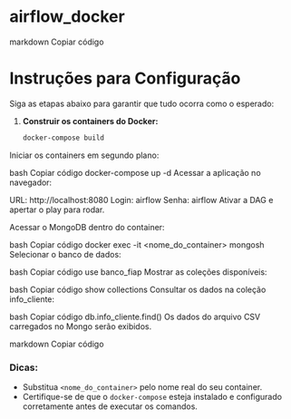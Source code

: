 # airflow_docker

markdown
Copiar código
# Instruções para Configuração

Siga as etapas abaixo para garantir que tudo ocorra como o esperado:

1. **Construir os containers do Docker:**
   ```bash
   docker-compose build
Iniciar os containers em segundo plano:

bash
Copiar código
docker-compose up -d
Acessar a aplicação no navegador:

URL: http://localhost:8080
Login: airflow
Senha: airflow
Ativar a DAG e apertar o play para rodar.

Acessar o MongoDB dentro do container:

bash
Copiar código
docker exec -it <nome_do_container> mongosh
Selecionar o banco de dados:

bash
Copiar código
use banco_fiap
Mostrar as coleções disponíveis:

bash
Copiar código
show collections
Consultar os dados na coleção info_cliente:

bash
Copiar código
db.info_cliente.find()
Os dados do arquivo CSV carregados no Mongo serão exibidos.

markdown
Copiar código

### Dicas:
- Substitua `<nome_do_container>` pelo nome real do seu container.
- Certifique-se de que o `docker-compose` esteja instalado e configurado corretamente antes de executar os comandos.


